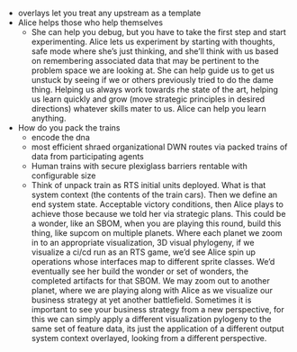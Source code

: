 - overlays let you treat any upstream as a template
- Alice helps those who help themselves
  - She can help you debug, but you have to take the first step and start experimenting. Alice lets us experiment by starting with thoughts, safe mode where she’s just thinking, and she’ll think with us based on remembering associated data that may be pertinent to the problem space we are looking at. She can help guide us to get us unstuck by seeing if we or others previously tried to do the dame thing. Helping us always work towards rhe state of the art, helping us learn quickly and grow (move strategic principles in desired directions) whatever skills mater to us. Alice can help you learn anything.
- How do you pack the trains 
  - encode the dna
  - most efficient shraed organizational DWN routes via packed trains of data from participating agents
  - Human trains with secure plexiglass barriers rentable with configurable size
  - Think of unpack train as RTS initial units deployed. What is that system context (the contents of the train cars). Then we define an end system state. Acceptable victory conditions, then Alice plays to achieve those because we told her via strategic plans. This could be a wonder, like an SBOM, when you are playing this round, build this thing, like supcom on multiple planets. Where each planet we zoom in to an appropriate visualization, 3D visual phylogeny, if we visualize a ci/cd run as an RTS game, we’d see Alice spin up operations whose interfaces map to different sprite classes. We’d eventually see her build the wonder or set of wonders, the completed artifacts for that SBOM. We may zoom out to another planet, where we are playing along with Alice as we visualize our business strategy at yet another battlefield. Sometimes it is important to see your business strategy from a new perspective, for this we can simply apply a different visualization pylogeny to the same set of feature data, its just the application of a different output system context overlayed, looking from a  different perspective.
